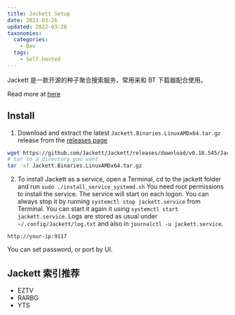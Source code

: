 ```yaml
---
title: Jackett Setup
date: 2021-03-26
updated: 2022-03-26
taxonomies:
  categories:
    - Dev
  tags:
    - Self-hosted
---
```


Jackett 是一款开源的种子聚合搜索服务，常用来和 BT 下载器配合使用。

Read more at [here](https://github.com/Jackett/Jackett#install-as-service)

<!-- more -->

## Install

1. Download and extract the latest `Jackett.Binaries.LinuxAMDx64.tar.gz` release from the [releases page](https://github.com/Jackett/Jackett/releases)

```bash
wget https://github.com/Jackett/Jackett/releases/download/v0.18.545/Jackett.Binaries.LinuxAMDx64.tar.gz
# tar to a directory you want
tar -xf Jackett.Binaries.LinuxAMDx64.tar.gz
```

2. To install Jackett as a service, open a Terminal, cd to the jackett folder and run `sudo ./install_service_systemd.sh` You need root permissions to install the service. The service will start on each logon. You can always stop it by running `systemctl stop jackett.service` from Terminal. You can start it again it using `systemctl start jackett.service`. Logs are stored as usual under `~/.config/Jackett/log.txt` and also in `journalctl -u jackett.service`.

`http://your-ip:9117`

You can set password, or port by UI.

## Jackett 索引推荐

- EZTV
- RARBG
- YTS
